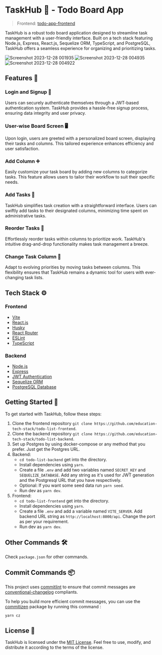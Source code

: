 # TaskHub 🚀 - Todo Board App

> Frontend: [todo-app-frontend](https://github.com/education-tech-stack/todo-list-frontend)

TaskHub is a robust todo board application designed to streamline task management with a user-friendly interface. Built on a tech stack featuring Node.js, Express, React.js, Sequelize ORM, TypeScript, and PostgreSQL, TaskHub offers a seamless experience for organizing and prioritizing tasks.

![Screenshot 2023-12-28 001935](https://github.com/education-tech-stack/todo-list-backend/assets/48860013/1b923666-3a96-4349-874a-3b3fbd7a4aef)
![Screenshot 2023-12-28 004935](https://github.com/education-tech-stack/todo-list-backend/assets/48860013/b15f2c25-9bdb-4ad2-b69a-98edf0ed0e98)
![Screenshot 2023-12-28 004922](https://github.com/education-tech-stack/todo-list-backend/assets/48860013/9f996a30-f3d3-4fdf-9918-4a5ac5763b64)

## Features 🌟

### Login and Signup 🔐
Users can securely authenticate themselves through a JWT-based authentication system. TaskHub provides a hassle-free signup process, ensuring data integrity and user privacy.

### User-wise Board Screen 🖥️
Upon login, users are greeted with a personalized board screen, displaying their tasks and columns. This tailored experience enhances efficiency and user satisfaction.

### Add Column ➕
Easily customize your task board by adding new columns to categorize tasks. This feature allows users to tailor their workflow to suit their specific needs.

### Add Tasks 📝
TaskHub simplifies task creation with a straightforward interface. Users can swiftly add tasks to their designated columns, minimizing time spent on administrative tasks.

### Reorder Tasks 🔄
Effortlessly reorder tasks within columns to prioritize work. TaskHub's intuitive drag-and-drop functionality makes task management a breeze.

### Change Task Column 🔄
Adapt to evolving priorities by moving tasks between columns. This flexibility ensures that TaskHub remains a dynamic tool for users with ever-changing task lists.

## Tech Stack ⚙️

### Frontend
- [Vite](https://vitejs.dev/)
- [React.js](https://reactjs.org/)
- [Husky](https://typicode.github.io/husky/#/)
- [React Router](https://reactrouter.com/)
- [ESLint](https://eslint.org/)
- [TypeScript](https://www.typescriptlang.org/)

### Backend
- [Node.js](https://nodejs.org/)
- [Express](https://expressjs.com/)
- [JWT Authentication](https://jwt.io/)
- [Sequelize ORM](https://sequelize.org/)
- [PostgreSQL Database](https://www.postgresql.org/)

## Getting Started 🚀
To get started with TaskHub, follow these steps:
1. Clone the frontend repository `git clone https://github.com/education-tech-stack/todo-list-frontend`.
2. Clone the backend repository `git clone https://github.com/education-tech-stack/todo-list-backend`.
3. Set up Postgres by using docker-compose or any method that you prefer. Just get the Postgres URL.
4. Backend:
   * `cd todo-list-backend` get into the directory.
   * Install dependencies using `yarn`.
   * Create a file `.env` and add two variables named `SECRET_KEY` and `SEQUELIZE_DATABASE`. Add any string as it's used for JWT generation and the Postgresql URL that you have respectively.
   * Optional: If you want some seed data run `yarn seed`.
   * Run dev as `yarn dev`.
5. Frontend:
   * `cd todo-list-frontend` get into the directory.
   * Install dependencies using `yarn`.
   * Create a file `.env` and add a variable named `VITE_SERVER`. Add backend URL string as `http://localhost:8000/api`. Change the port as per your requirement.
   * Run dev as `yarn dev`.

## Other Commands 🛠️
Check `package.json` for other commands.

## Commit Commands 📦
This project uses [commitlint](https://github.com/conventional-changelog/commitlint) to ensure that commit messages are [conventional-changelog](https://github.com/conventional-changelog/commitlint/tree/master/@commitlint/config-conventional) compliants.

To help you build more efficient commit messages, you can use the [commitizen](https://github.com/commitizen/cz-cli) package by running this command :
```bash
yarn cz
```

## License 📄

TaskHub is licensed under the [MIT License](LICENSE). Feel free to use, modify, and distribute it according to the terms of the license.
